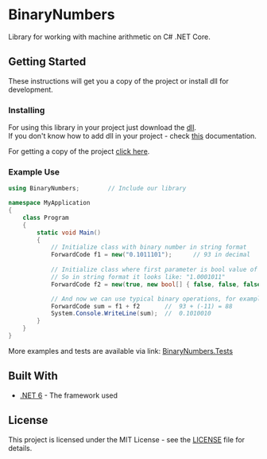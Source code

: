 # BinaryNumbers
Library for working with machine arithmetic on C# .NET Core.

## Getting Started
These instructions will get you a copy of the project or install dll for development.

### Installing
For using this library in your project just download the [dll](https://github.com/neutroo/BinaryNumbers/releases/download/1.0.0/BinaryNumbers.zip).\
If you don't know how to add dll in your project - check [this](https://docs.microsoft.com/en-us/visualstudio/ide/how-to-add-or-remove-references-by-using-the-reference-manager?view=vs-2022) documentation.

For getting a copy of the project [click here](https://github.com/Neutroo/BinaryNumbers/archive/refs/heads/master.zip).

### Example Use
```c#
using BinaryNumbers;        // Include our library

namespace MyApplication
{
    class Program 
    {
        static void Main() 
        {
            // Initialize class with binary number in string format
            ForwardCode f1 = new("0.1011101");      // 93 in decimal      
            
            // Initialize class where first parameter is bool value of sign, second - array of boolean values
            // So in string format it looks like: "1.0001011"
            ForwardCode f2 = new(true, new bool[] { false, false, false, true, false, true, true });   // -11 in decimal

            // And now we can use typical binary operations, for example:
            ForwardCode sum = f1 + f2       //  93 + (-11) = 88
            System.Console.WriteLine(sum);  //  0.1010010
        }
    }
}
```
More examples and tests are available via link: [BinaryNumbers.Tests](https://github.com/neutroo/BinaryNumbers/blob/master/BinaryNumbers.Tests/UnitTests.cs)

## Built With
* [.NET 6](https://dotnet.microsoft.com/en-us/download/dotnet/6.0) - The framework used

## License 
This project is licensed under the MIT License - see the [LICENSE](https://github.com/neutroo/BinaryNumbers/blob/master/LICENSE) file for details.

